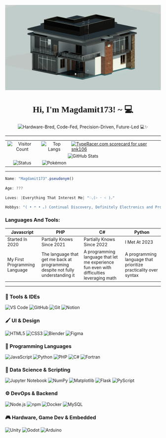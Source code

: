 ![alt text](./header_2.png)


<h1 align="center"><font face="cursive">Hi, I'm Magdamit173! ~ 💻</font></h1>

<p align="center">
  <img src="https://readme-typing-svg.demolab.com?lines=Hardware-Bred;Code-Fed;Precision-Driven;Future-Led&center=true&width=500&height=50" alt="Hardware-Bred, Code-Fed, Precision-Driven, Future-Led 💻✨" />
</p>

<hr>


<table align="center">
  <tr>
    <td align="center">
      <img src="https://profile-counter.glitch.me/Magdamit173/count.svg" alt="Visitor Count" />
    </td>
    <td align="center">
      <img src="https://github-readme-stats.vercel.app/api/top-langs/?username=Magdamit173&layout=compact&langs_count=8&theme=tokyonight" alt="Top Langs" />
    </td>
    <td> 
        <a href="https://data.typeracer.com/pit/profile?user=snk106&ref=badge" target="_top">
        <img src="https://data.typeracer.com/misc/badge?user=snk106" border="0" alt="TypeRacer.com scorecard for user snk106"/>
        </a>
    </td>
  </tr>
  <tr>
    <td align="center" colspan="3">
      <img src="https://github-readme-stats.vercel.app/api?username=Magdamit173&show_icons=true&theme=tokyonight" alt="GitHub Stats" />
    </td>
  </tr>
  <tr>
    <td align="center">
      <img src="https://img.shields.io/badge/Status-Building-blue?style=flat-square&logo=github" alt="Status" />
    </td>
    <td align="center">
      <img src="https://img.shields.io/badge/Pokémon-Dashboard-yellow?style=flat-square&logo=pokemon" alt="Pokémon" />
    </td>
  </tr>
</table>



<hr>



```javascript
Name: "Magdamit173".pseudonym()
```
```javascript
Age: ???
```
```javascript
Loves: |Everything That Interest Me| "♡⸜(˃ ᵕ ˂ )⸝"
```
```java
Hobbys: "( • ᴖ • ｡) Continual Discovery, Definitely Electronics and Programming, I Still Persist Even If Calculus is A Wall of Bricks."
```
### Languages And Tools: 
| Javascript | PHP | C# | Python |
|------------|-----|----|--------|
| Started In 2020 | Partially Knows Since 2021 | Partially Knows Since 2022 | I Met At 2023 | 
| My First Programming Language | The language that get me back at programming despite not fully understanding it | A programming language that let me experience fun even with difficulties leveraging math| A programming language that prioritize practicality over syntax |

<hr>

<p align="left">
  <h3> 🔧 Tools & IDEs </h3>
</p>



<p align="left">
  <img src="https://cdn.jsdelivr.net/gh/devicons/devicon/icons/vscode/vscode-original-wordmark.svg" width="50" title="VS Code"/>
  <img src="https://cdn.jsdelivr.net/gh/devicons/devicon/icons/github/github-original-wordmark.svg" width="50" title="GitHub"/>
  <img src="https://cdn.jsdelivr.net/gh/devicons/devicon/icons/git/git-original.svg" width="50" title="Git"/>
  <img src="https://cdn.jsdelivr.net/gh/devicons/devicon/icons/notion/notion-original.svg" width="50" title="Notion"/>
          
</p>

<p align="left">
  <h3> 🖌️ UI & Design </h3> 
</p>


<p align="left">
  <img src="https://cdn.jsdelivr.net/gh/devicons/devicon/icons/html5/html5-original.svg" width="50" title="HTML5"/>
  <img src="https://cdn.jsdelivr.net/gh/devicons/devicon/icons/css3/css3-original.svg" width="50" title="CSS3"/>
  <img src="https://cdn.jsdelivr.net/gh/devicons/devicon/icons/blender/blender-original-wordmark.svg" width="50" title="Blender"/>
  <img src="https://cdn.jsdelivr.net/gh/devicons/devicon/icons/figma/figma-original.svg" width="50" title="Figma"/>
</p>

<p align="left">
  <h3> 🔌 Programming Languages </h3> 
</p>

<p align="left">
  <img src="https://cdn.jsdelivr.net/gh/devicons/devicon/icons/javascript/javascript-original.svg" width="50" title="JavaScript"/>
  <img src="https://cdn.jsdelivr.net/gh/devicons/devicon/icons/python/python-original-wordmark.svg" width="50" title="Python"/>
  <img src="https://cdn.jsdelivr.net/gh/devicons/devicon/icons/php/php-original.svg" width="50" title="PHP"/>
  <img src="https://cdn.jsdelivr.net/gh/devicons/devicon/icons/csharp/csharp-original.svg" width="50" title="C#"/>
  <img src="https://cdn.jsdelivr.net/gh/devicons/devicon@latest/icons/fortran/fortran-original.svg" width="50" title="Fortran" />
</p>

<p align="left">
  <h3> 🧪 Data Science & Scripting </h3> 
</p>


<p align="left">
  <img src="https://cdn.jsdelivr.net/gh/devicons/devicon/icons/jupyter/jupyter-original-wordmark.svg" width="50" title="Jupyter Notebook"/>
  <img src="https://cdn.jsdelivr.net/gh/devicons/devicon/icons/numpy/numpy-original-wordmark.svg" width="50" title="NumPy"/>
  <img src="https://cdn.jsdelivr.net/gh/devicons/devicon/icons/matplotlib/matplotlib-original-wordmark.svg" width="50" title="Matplotlib"/>
  <img src="https://cdn.jsdelivr.net/gh/devicons/devicon/icons/flask/flask-original.svg" width="50" title="Flask"/>
  <img src="https://cdn.jsdelivr.net/gh/devicons/devicon/icons/pyscript/pyscript-original-wordmark.svg" width="50" title="PyScript"/>
</p>

<p align="left">
  <h3> ⚙️ DevOps & Backend </h3> 
</p>


<p align="left">
  <img src="https://cdn.jsdelivr.net/gh/devicons/devicon/icons/nodejs/nodejs-original-wordmark.svg" width="50" title="Node.js"/>
  <img src="https://cdn.jsdelivr.net/gh/devicons/devicon/icons/npm/npm-original-wordmark.svg" width="50" title="npm"/>
  <img src="https://cdn.jsdelivr.net/gh/devicons/devicon/icons/docker/docker-plain-wordmark.svg" width="50" title="Docker"/>
  <img src="https://cdn.jsdelivr.net/gh/devicons/devicon/icons/mysql/mysql-original-wordmark.svg" width="50" title="MySQL"/>
</p>

<p align="left">
  <h3> 🎮 Hardware, Game Dev & Embedded </h3> 
</p>


<p align="left">
  <img src="https://cdn.jsdelivr.net/gh/devicons/devicon/icons/unity/unity-original-wordmark.svg" width="50" title="Unity"/>
  <img src="https://cdn.jsdelivr.net/gh/devicons/devicon/icons/godot/godot-original-wordmark.svg" width="50" title="Godot"/>
  <img src="https://cdn.jsdelivr.net/gh/devicons/devicon/icons/arduino/arduino-original-wordmark.svg" width="50" title="Arduino"/>
</p>
